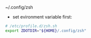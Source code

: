 ~/.config/zsh

- set evironment variable first:
```zsh
# /etc/profile.d/zsh.sh
export ZDOTDIR="${HOME}/.config/zsh"
```

